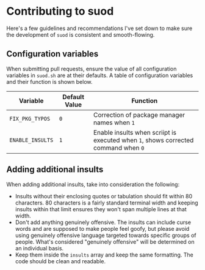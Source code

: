 # Contributing to suod
Here's a few guidelines and recommendations I've set down to make sure the development of `suod` is consistent and smooth-flowing.

## Configuration variables
When submitting pull requests, ensure the value of all configuration variables in `suod.sh` are at their defaults. A table of configuration variables and their function is shown below.

|Variable|Default Value|Function|
---|---|---
|`FIX_PKG_TYPOS`|`0`|Correction of package manager names when `1`|
|`ENABLE_INSULTS`|`1`|Enable insults when scriipt is executed when `1`, shows corrected command when `0`|

## Adding additional insults
When adding additional insults, take into consideration the following:
* Insults without their enclosing quotes or tabulation should fit within 80 characters. 80 characters is a fairly standard terminal width and keeping insults within that limit ensures they won't span multiple lines at that width.
* Don't add anything genuinely offensive. The insults can include curse words and are supposed to make people feel goofy, but please avoid using genuinely offensive language targeted towards specific groups of people. What's considered "genuinely offensive" will be determined on an individual basis.
* Keep them inside the `insults` array and keep the same formatting. The code should be clean and readable.